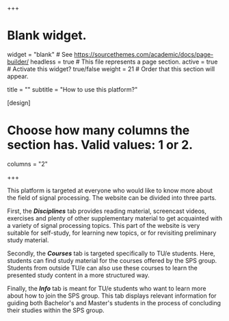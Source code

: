 +++
# Blank widget.
widget = "blank"  # See https://sourcethemes.com/academic/docs/page-builder/
headless = true  # This file represents a page section.
active = true  # Activate this widget? true/false
weight = 21  # Order that this section will appear.

title = ""
subtitle = "How to use this platform?"

[design]
  # Choose how many columns the section has. Valid values: 1 or 2.
  columns = "2"

+++

This platform is targeted at everyone who would like to know more about the field of signal processing. The website can be divided into three parts.

First, the ***Disciplines*** tab provides reading material, screencast videos, exercises and plenty of other supplementary material to get acquainted with a variety of signal processing topics. This part of the website is very suitable for self-study, for learning new topics, or for revisiting preliminary study material.

Secondly, the ***Courses*** tab is targeted specifically to TU/e students. Here, students can find study material for the courses offered by the SPS group. Students from outside TU/e can also use these courses to learn the presented study content in a more structured way.

Finally, the ***Info*** tab is meant for TU/e students who want to learn more about how to join the SPS group. This tab displays relevant information for guiding both Bachelor's and Master's students in the process of concluding their studies within the SPS group. 

